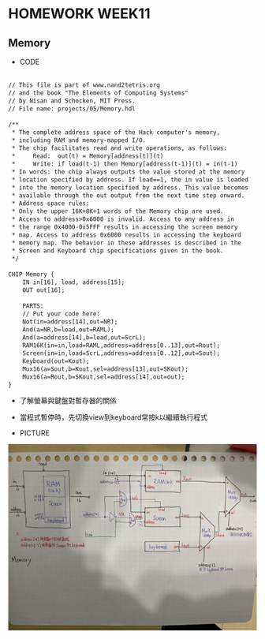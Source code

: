 # HOMEWORK WEEK11

## Memory
* CODE
<pre><code>
// This file is part of www.nand2tetris.org
// and the book "The Elements of Computing Systems"
// by Nisan and Schocken, MIT Press.
// File name: projects/05/Memory.hdl

/**
 * The complete address space of the Hack computer's memory,
 * including RAM and memory-mapped I/O. 
 * The chip facilitates read and write operations, as follows:
 *     Read:  out(t) = Memory[address(t)](t)
 *     Write: if load(t-1) then Memory[address(t-1)](t) = in(t-1)
 * In words: the chip always outputs the value stored at the memory 
 * location specified by address. If load==1, the in value is loaded 
 * into the memory location specified by address. This value becomes 
 * available through the out output from the next time step onward.
 * Address space rules:
 * Only the upper 16K+8K+1 words of the Memory chip are used. 
 * Access to address>0x6000 is invalid. Access to any address in 
 * the range 0x4000-0x5FFF results in accessing the screen memory 
 * map. Access to address 0x6000 results in accessing the keyboard 
 * memory map. The behavior in these addresses is described in the 
 * Screen and Keyboard chip specifications given in the book.
 */

CHIP Memory {
    IN in[16], load, address[15];
    OUT out[16];

    PARTS:
    // Put your code here:
    Not(in=address[14],out=NR);
    And(a=NR,b=load,out=RAML);
    And(a=address[14],b=load,out=ScrL);
    RAM16K(in=in,load=RAML,address=address[0..13],out=Rout);
    Screen(in=in,load=ScrL,address=address[0..12],out=Sout);
    Keyboard(out=Kout);
    Mux16(a=Sout,b=Kout,sel=address[13],out=SKout);
    Mux16(a=Rout,b=SKout,sel=address[14],out=out);
}
</code></pre>
* 了解螢幕與鍵盤對暫存器的關係
* 當程式暫停時，先切換view到keyboard常按k以繼續執行程式

* PICTURE

![PICTURE1](https://github.com/brian891005/co109a/blob/master/HW/%E5%9C%96%E7%89%87/33.jpg)

